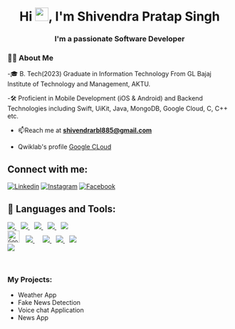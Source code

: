 <h1 align="center">Hi <img src="https://raw.githubusercontent.com/MartinHeinz/MartinHeinz/master/wave.gif" width="30px">, I'm Shivendra Pratap Singh</h1>
<h3 align="center">I'm a passionate Software Developer</h3>


### 🙋‍♂️ About Me

-🎓 B. Tech(2023) Graduate in Information Technology From GL Bajaj Institute of Technology and Management, AKTU.

-🛠 Proficient in Mobile Development (iOS & Android) and Backend Technologies including Swift, UiKit, Java, MongoDB, Google Cloud, C, C++ etc.
- 📫Reach me at **shivendrarbl885@gmail.com** 

-  Qwiklab's profile [Google CLoud](https://www.cloudskillsboost.google/public_profiles/def26410-db18-43ca-9025-77c924d50e20)

## Connect with me:

[![Linkedin](https://img.shields.io/badge/-Shivendra-0e76a8?style=flat-square&logo=Linkedin&logoColor=white)](https://www.linkedin.com/in/shivendra-singh-609b261b3/) [![Instagram](https://img.shields.io/badge/-Shivendra-e4405f?style=flat-square&logo=Instagram&logoColor=white)](https://www.instagram.com/shivendraa8853/) [![Facebook](https://img.shields.io/badge/-Shivendra-3b5999?style=flat&logo=facebook&logoColor=white)](https://www.facebook.com/profile.php?id=100027329721730)

## 🚀 Languages and Tools:

<p align="left"> 
    <a href="https://developer.apple.com/swift/" target="_blank"> <img src="https://img.icons8.com/color/48/000000/swift.png"/> </a>
     <span style="margin-right: 10px;"></span>
    <a href="https://www.java.com/en/" target="_blank"> <img src="https://img.icons8.com/color/48/000000/java-coffee-cup-logo.png"/> </a>
     <span style="margin-right: 10px;"></span>
    <a href="https://getbootstrap.com" target="_blank"> <img src="https://img.icons8.com/color/48/000000/bootstrap.png"/> </a> 
     <span style="margin-right: 10px;"></span>
    <a href="https://www.w3.org/html/" target="_blank"> <img src="https://img.icons8.com/color/48/000000/html-5.png"/> </a> 
     <span style="margin-right: 10px;"></span>
    <a href="https://www.w3schools.com/css/" target="_blank"> <img src="https://img.icons8.com/color/48/000000/css3.png"/> </a> 
     <span style="margin-right: 10px;"></span>
    <br/>
    <code><img height="27" src="https://firebasestorage.googleapis.com/v0/b/shopping-world-e9574.appspot.com/o/gcp-logo-cloud.png?alt=media&token=9777bb92-1290-4d57-a88f-62351e0cdab8" alt="Google Cloud"></code>
     <span style="margin-right: 10px;"></span>
    <a style="padding-right:8px;" href="https://www.mysql.com/" target="_blank"> <img src="https://img.icons8.com/fluent/50/000000/mysql-logo.png"/> </a>
     <span style="margin-right: 10px;"></span>
    <a href="https://git-scm.com/" target="_blank"> <img src="https://img.icons8.com/color/48/000000/git.png"/> </a>
     <span style="margin-right: 10px;"></span>
    <a href="https://www.atlassian.com/software/jira" target="_blank"> <img src="https://img.icons8.com/color/48/000000/jira.png"/> </a>
     <span style="margin-right: 10px;"></span>
    <a href="https://github.com/" target="_blank"> <img src="https://img.icons8.com/fluent/48/000000/github.png"/> </a>
     <span style="margin-right: 10px;"></span>
    <br/>
    <a href="https://bitbucket.org/" target="_blank"> <img src="https://img.icons8.com/color/48/000000/bitbucket.png"/> </a>
</p>


<br/>

### My Projects:

- Weather App
- Fake News Detection
- Voice chat Application
- News App




